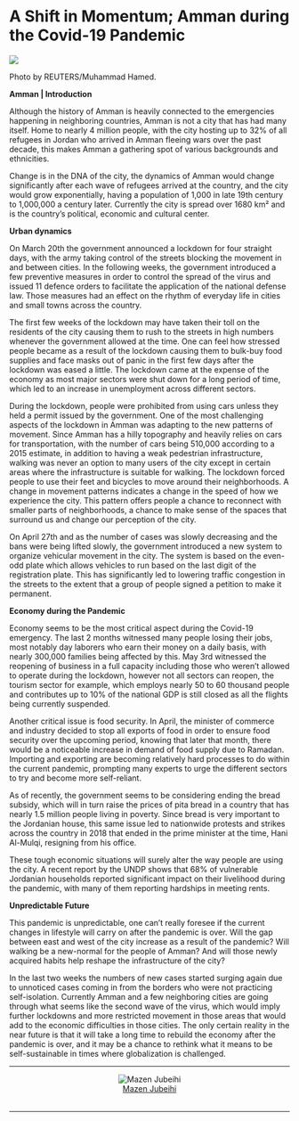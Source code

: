 A Shift in Momentum; Amman during the Covid-19 Pandemic
=======================================================

<img class="s t u he ai" src="https://miro.medium.com/max/1400/1*HZh-DAsiO0xaxa_AcUD8_g.jpeg"/>

Photo by REUTERS/Muhammad Hamed.

**Amman | Introduction**

Although the history of Amman is heavily connected to the emergencies happening in neighboring countries, Amman is not a city that has had many itself. Home to nearly 4 million people, with the city hosting up to 32% of all refugees in Jordan who arrived in Amman fleeing wars over the past decade, this makes Amman a gathering spot of various backgrounds and ethnicities.

Change is in the DNA of the city, the dynamics of Amman would change significantly after each wave of refugees arrived at the country, and the city would grow exponentially, having a population of 1,000 in late 19th century to 1,000,000 a century later. Currently the city is spread over 1680 km² and is the country’s political, economic and cultural center.

**Urban dynamics**

On March 20th the government announced a lockdown for four straight days, with the army taking control of the streets blocking the movement in and between cities. In the following weeks, the government introduced a few preventive measures in order to control the spread of the virus and issued 11 defence orders to facilitate the application of the national defense law. Those measures had an effect on the rhythm of everyday life in cities and small towns across the country.

The first few weeks of the lockdown may have taken their toll on the residents of the city causing them to rush to the streets in high numbers whenever the government allowed at the time. One can feel how stressed people became as a result of the lockdown causing them to bulk-buy food supplies and face masks out of panic in the first few days after the lockdown was eased a little. The lockdown came at the expense of the economy as most major sectors were shut down for a long period of time, which led to an increase in unemployment across different sectors.

During the lockdown, people were prohibited from using cars unless they held a permit issued by the government. One of the most challenging aspects of the lockdown in Amman was adapting to the new patterns of movement. Since Amman has a hilly topography and heavily relies on cars for transportation, with the number of cars being 510,000 according to a 2015 estimate, in addition to having a weak pedestrian infrastructure, walking was never an option to many users of the city except in certain areas where the infrastructure is suitable for walking. The lockdown forced people to use their feet and bicycles to move around their neighborhoods. A change in movement patterns indicates a change in the speed of how we experience the city. This pattern offers people a chance to reconnect with smaller parts of neighborhoods, a chance to make sense of the spaces that surround us and change our perception of the city.

On April 27th and as the number of cases was slowly decreasing and the bans were being lifted slowly, the government introduced a new system to organize vehicular movement in the city. The system is based on the even-odd plate which allows vehicles to run based on the last digit of the registration plate. This has significantly led to lowering traffic congestion in the streets to the extent that a group of people signed a petition to make it permanent.

**Economy during the Pandemic**

Economy seems to be the most critical aspect during the Covid-19 emergency. The last 2 months witnessed many people losing their jobs, most notably day laborers who earn their money on a daily basis, with nearly 300,000 families being affected by this. May 3rd witnessed the reopening of business in a full capacity including those who weren’t allowed to operate during the lockdown, however not all sectors can reopen, the tourism sector for example, which employs nearly 50 to 60 thousand people and contributes up to 10% of the national GDP is still closed as all the flights being currently suspended.

Another critical issue is food security. In April, the minister of commerce and industry decided to stop all exports of food in order to ensure food security over the upcoming period, knowing that later that month, there would be a noticeable increase in demand of food supply due to Ramadan. Importing and exporting are becoming relatively hard processes to do within the current pandemic, prompting many experts to urge the different sectors to try and become more self-reliant.

As of recently, the government seems to be considering ending the bread subsidy, which will in turn raise the prices of pita bread in a country that has nearly 1.5 million people living in poverty. Since bread is very important to the Jordanian house, this same issue led to nationwide protests and strikes across the country in 2018 that ended in the prime minister at the time, Hani Al-Mulqi, resigning from his office.

These tough economic situations will surely alter the way people are using the city. A recent report by the UNDP shows that 68% of vulnerable Jordanian households reported significant impact on their livelihood during the pandemic, with many of them reporting hardships in meeting rents.

**Unpredictable Future**

This pandemic is unpredictable, one can’t really foresee if the current changes in lifestyle will carry on after the pandemic is over. Will the gap between east and west of the city increase as a result of the pandemic? Will walking be a new-normal for the people of Amman? And will those newly acquired habits help reshape the infrastructure of the city?

In the last two weeks the numbers of new cases started surging again due to unnoticed cases coming in from the borders who were not practicing self-isolation. Currently Amman and a few neighboring cities are going through what seems like the second wave of the virus, which would imply further lockdowns and more restricted movement in those areas that would add to the economic difficulties in those cities. The only certain reality in the near future is that it will take a long time to rebuild the economy after the pandemic is over, and it may be a chance to rethink what it means to be self-sustainable in times where globalization is challenged.

---

<div style="display: flex; margin-bottom: 2rem">
    <div style="margin: 0 auto; text-align: center">
        <img alt="Mazen Jubeihi" src="https://miro.medium.com/fit/c/96/96/0*BnYAl4zXHK62WyTY.jpg"/>
        <br/>
        <a href="https://medium.com/@MazenJ?source=post_page-----cf6b98f26b32----------------------">Mazen Jubeihi</a>
    </div>
</div>

---